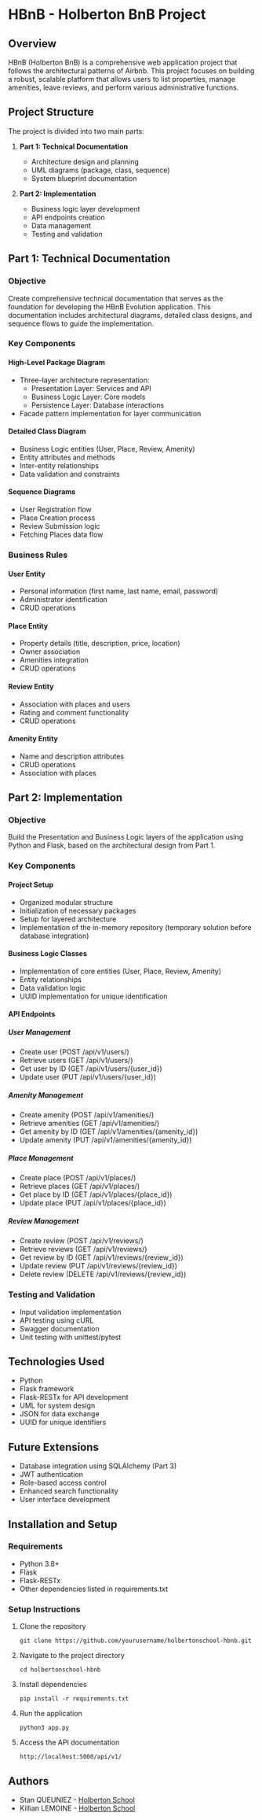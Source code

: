 # HBnB - Holberton BnB Project

## Overview
HBnB (Holberton BnB) is a comprehensive web application project that follows the architectural patterns of Airbnb. This project focuses on building a robust, scalable platform that allows users to list properties, manage amenities, leave reviews, and perform various administrative functions.

## Project Structure
The project is divided into two main parts:

1. **Part 1: Technical Documentation**
   - Architecture design and planning
   - UML diagrams (package, class, sequence)
   - System blueprint documentation
   
2. **Part 2: Implementation**
   - Business logic layer development
   - API endpoints creation
   - Data management
   - Testing and validation

## Part 1: Technical Documentation

### Objective
Create comprehensive technical documentation that serves as the foundation for developing the HBnB Evolution application. This documentation includes architectural diagrams, detailed class designs, and sequence flows to guide the implementation.

### Key Components

#### High-Level Package Diagram
- Three-layer architecture representation:
  - Presentation Layer: Services and API
  - Business Logic Layer: Core models
  - Persistence Layer: Database interactions
- Facade pattern implementation for layer communication

#### Detailed Class Diagram
- Business Logic entities (User, Place, Review, Amenity)
- Entity attributes and methods
- Inter-entity relationships
- Data validation and constraints

#### Sequence Diagrams
- User Registration flow
- Place Creation process
- Review Submission logic
- Fetching Places data flow

### Business Rules

#### User Entity
- Personal information (first name, last name, email, password)
- Administrator identification
- CRUD operations

#### Place Entity
- Property details (title, description, price, location)
- Owner association
- Amenities integration
- CRUD operations

#### Review Entity
- Association with places and users
- Rating and comment functionality
- CRUD operations

#### Amenity Entity
- Name and description attributes
- CRUD operations
- Association with places

## Part 2: Implementation

### Objective
Build the Presentation and Business Logic layers of the application using Python and Flask, based on the architectural design from Part 1.

### Key Components

#### Project Setup
- Organized modular structure
- Initialization of necessary packages
- Setup for layered architecture
- Implementation of the in-memory repository (temporary solution before database integration)

#### Business Logic Classes
- Implementation of core entities (User, Place, Review, Amenity)
- Entity relationships
- Data validation logic
- UUID implementation for unique identification

#### API Endpoints

##### User Management
- Create user (POST /api/v1/users/)
- Retrieve users (GET /api/v1/users/)
- Get user by ID (GET /api/v1/users/{user_id})
- Update user (PUT /api/v1/users/{user_id})

##### Amenity Management
- Create amenity (POST /api/v1/amenities/)
- Retrieve amenities (GET /api/v1/amenities/)
- Get amenity by ID (GET /api/v1/amenities/{amenity_id})
- Update amenity (PUT /api/v1/amenities/{amenity_id})

##### Place Management
- Create place (POST /api/v1/places/)
- Retrieve places (GET /api/v1/places/)
- Get place by ID (GET /api/v1/places/{place_id})
- Update place (PUT /api/v1/places/{place_id})

##### Review Management
- Create review (POST /api/v1/reviews/)
- Retrieve reviews (GET /api/v1/reviews/)
- Get review by ID (GET /api/v1/reviews/{review_id})
- Update review (PUT /api/v1/reviews/{review_id})
- Delete review (DELETE /api/v1/reviews/{review_id})

### Testing and Validation
- Input validation implementation
- API testing using cURL
- Swagger documentation
- Unit testing with unittest/pytest

## Technologies Used
- Python
- Flask framework
- Flask-RESTx for API development
- UML for system design
- JSON for data exchange
- UUID for unique identifiers

## Future Extensions
- Database integration using SQLAlchemy (Part 3)
- JWT authentication
- Role-based access control
- Enhanced search functionality
- User interface development

## Installation and Setup

### Requirements
- Python 3.8+
- Flask
- Flask-RESTx
- Other dependencies listed in requirements.txt

### Setup Instructions
1. Clone the repository
   ```
   git clone https://github.com/yourusername/holbertonschool-hbnb.git
   ```

2. Navigate to the project directory
   ```
   cd holbertonschool-hbnb
   ```

3. Install dependencies
   ```
   pip install -r requirements.txt
   ```

4. Run the application
   ```
   python3 app.py
   ```

5. Access the API documentation
   ```
   http://localhost:5000/api/v1/
   ```

## Authors

- Stan QUEUNIEZ - [Holberton School](https://www.holbertonschool.com)
- Killian LEMOINE - [Holberton School](https://www.holbertonschool.com)
